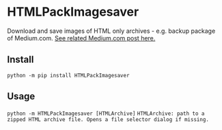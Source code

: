 # HTMLPackImagesaver
Download and save images of HTML only archives - e.g. backup package of Medium.com. [See related Medium.com post here.](https://otapi.medium.com/save-backup-from-medium-com-stories-html-pack-image-saver-b58207383a39)

## Install
`python -m pip install HTMLPackImagesaver`

## Usage
`python -m HTMLPackImagesaver [HTMLArchive]`
   `HTMLArchive: path to a zipped HTML archive file. Opens a file selector dialog if missing.`
